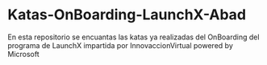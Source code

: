 # Katas-OnBoarding-LaunchX-Abad
En esta repositorio se encuantas las katas ya realizadas del OnBoarding del programa de LaunchX impartida por InnovaccionVirtual powered by Microsoft
